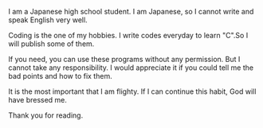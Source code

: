 I am a Japanese high school student.
I am Japanese, so I cannot write and speak English very well.

Coding is the one of my hobbies.
I write codes everyday to learn "C".So I will publish some of them.

If you need, you can use these programs without any permission.
But I cannot take any responsibility.
I would appreciate it if you could tell me the bad points and how to fix them.

It is the most important that I am flighty.
If I can continue this habit, God will have bressed me.

Thank you for reading.
